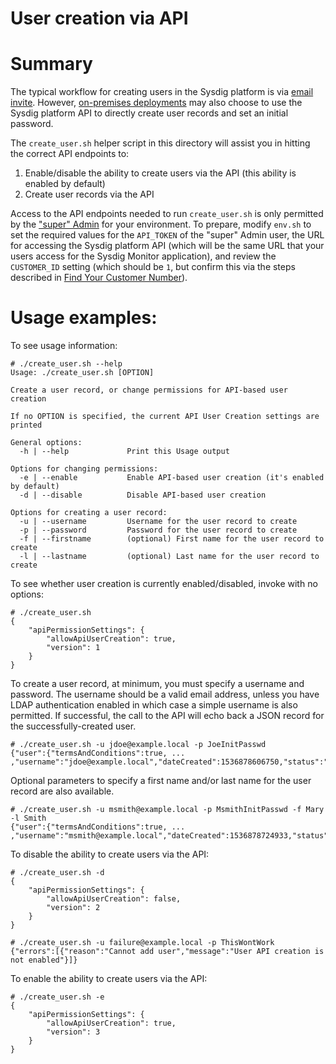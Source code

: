 # User creation via API

# Summary

The typical workflow for creating users in the Sysdig platform is via [email invite](https://sysdigdocs.atlassian.net/wiki/spaces/Platform/pages/206405831/Manage+Users). However, [on-premises deployments](https://sysdigdocs.atlassian.net/wiki/spaces/Platform/pages/13598894/On-Premises+Deployments) may also choose to use the Sysdig platform API to directly create user records and set an initial password.

The `create_user.sh` helper script in this directory will assist you in hitting the correct API endpoints to:

1. Enable/disable the ability to create users via the API (this ability is enabled by default)
2. Create user records via the API

Access to the API endpoints needed to run `create_user.sh` is only permitted by the ["super" Admin](https://sysdigdocs.atlassian.net/wiki/spaces/Platform/pages/206569685/Access+the+Super+Admin+User+Token) for your environment. To prepare, modify `env.sh` to set the required values for the `API_TOKEN` of the "super" Admin user, the URL for accessing the Sysdig platform API (which will be the same URL that your users access for the Sysdig Monitor application), and review the `CUSTOMER_ID` setting (which should be `1`, but confirm this via the steps described in [Find Your Customer Number](https://sysdigdocs.atlassian.net/wiki/spaces/Platform/pages/208994483/Find+Your+Customer+Number)).

# Usage examples:

To see usage information:

```
# ./create_user.sh --help
Usage: ./create_user.sh [OPTION]

Create a user record, or change permissions for API-based user creation

If no OPTION is specified, the current API User Creation settings are printed

General options:
  -h | --help             Print this Usage output

Options for changing permissions:
  -e | --enable           Enable API-based user creation (it's enabled by default)
  -d | --disable          Disable API-based user creation

Options for creating a user record:
  -u | --username         Username for the user record to create
  -p | --password         Password for the user record to create
  -f | --firstname        (optional) First name for the user record to create
  -l | --lastname         (optional) Last name for the user record to create
```

To see whether user creation is currently enabled/disabled, invoke with no options:

```
# ./create_user.sh
{
    "apiPermissionSettings": {
        "allowApiUserCreation": true,
        "version": 1
    }
}
```

To create a user record, at minimum, you must specify a username and password. The username should be a valid email address, unless you have LDAP authentication enabled in which case a simple username is also permitted. If successful, the call to the API will echo back a JSON record for the successfully-created user.

```
# ./create_user.sh -u jdoe@example.local -p JoeInitPasswd
{"user":{"termsAndConditions":true, ... ,"username":"jdoe@example.local","dateCreated":1536878606750,"status":"confirmed","systemRole":"ROLE_USER"}}
```

Optional parameters to specify a first name and/or last name for the user record are also available.

```
# ./create_user.sh -u msmith@example.local -p MsmithInitPasswd -f Mary -l Smith
{"user":{"termsAndConditions":true, ... ,"username":"msmith@example.local","dateCreated":1536878724933,"status":"confirmed","systemRole":"ROLE_USER","firstName":"Mary","lastName":"Smith"}}
```

To disable the ability to create users via the API:

```
# ./create_user.sh -d
{
    "apiPermissionSettings": {
        "allowApiUserCreation": false,
        "version": 2
    }
}

# ./create_user.sh -u failure@example.local -p ThisWontWork
{"errors":[{"reason":"Cannot add user","message":"User API creation is not enabled"}]}
```

To enable the ability to create users via the API:

```
# ./create_user.sh -e
{
    "apiPermissionSettings": {
        "allowApiUserCreation": true,
        "version": 3
    }
}
```
